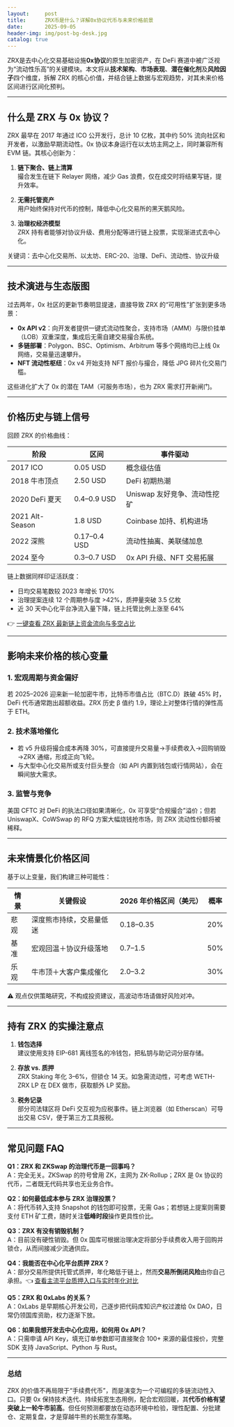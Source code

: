```yaml
---
layout:     post
title:      ZRX币是什么？详解0x协议代币与未来价格前景
date:       2025-09-05
header-img: img/post-bg-desk.jpg
catalog: true
---
```


ZRX是去中心化交易基础设施**0x协议**的原生加密资产，在 DeFi 赛道中被广泛视为“流动性乐高”的关键模块。本文将从**技术架构**、**市场表现**、**潜在催化剂**及**风险因子**四个维度，拆解 ZRX 的核心价值，并结合链上数据与宏观趋势，对其未来价格区间进行区间化预判。

---

## 什么是 ZRX 与 0x 协议？

ZRX 最早在 2017 年通过 ICO 公开发行，总计 10 亿枚，其中约 50% 流向社区和开发者，以激励早期流动性。0x 协议本身运行在以太坊主网之上，同时兼容所有 EVM 链。其核心创新为：

1. **链下聚合、链上清算**  
   撮合发生在链下 Relayer 网络，减少 Gas 浪费，仅在成交时将结果写链，提升效率。

2. **无需托管资产**  
   用户始终保持对代币的控制，降低中心化交易所的黑天鹅风险。

3. **治理权经济模型**  
   ZRX 持有者能够对协议升级、费用分配等进行链上投票，实现渐进式去中心化。

关键词：去中心化交易所、以太坊、ERC-20、治理、DeFi、流动性、协议升级

---

## 技术演进与生态版图

过去两年，0x 社区的更新节奏明显提速，直接导致 ZRX 的“可用性”扩张到更多场景：

- **0x API v2**：向开发者提供一键式流动性聚合，支持市场（AMM）与限价挂单（LOB）双重深度，集成后无需自建交易撮合系统。
- **多链部署**：Polygon、BSC、Optimism、Arbitrum 等多个网络均已上线 0x 网络，交易量迅速攀升。
- **NFT 流动性枢纽**：0x v4 开始支持 NFT 报价与撮合，降低 JPG 碎片化交易门槛。

这些进化扩大了 0x 的潜在 TAM（可服务市场），也为 ZRX 需求打开新闸门。

---

## 价格历史与链上信号

回顾 ZRX 的价格曲线：

| 阶段 | 区间 | 事件驱动 |
|---|---|---|
| 2017 ICO | 0.05 USD | 概念级估值 |
| 2018 牛市顶点 | 2.50 USD | DeFi 初期热潮 |
| 2020 DeFi 夏天 | 0.4–0.9 USD | Uniswap 友好竞争、流动性挖矿 |
| 2021 Alt-Season | 1.8 USD | Coinbase 加持、机构进场 |
| 2022 深熊 | 0.17–0.4 USD | 流动性抽离、美联储加息 |
| 2024 至今 | 0.3–0.7 USD | 0x API 升级、NFT 交易拓展 |

链上数据同样印证活跃度：  
- 日均交易笔数较 2023 年增长 170%  
- 治理提案连续 12 个周期参与度 >42%，质押量突破 3.5 亿枚  
- 近 30 天中心化平台净流入量下降，链上托管比例上涨至 64%

👉 [一键查看 ZRX 最新链上资金流向与多空占比](https://okxdog.com/)

---

## 影响未来价格的核心变量

### 1. 宏观周期与资金偏好  
若 2025–2026 迎来新一轮加密牛市，比特币市值占比（BTC.D）跌破 45% 时，DeFi 代币通常跑出超额收益。ZRX 历史 β 值约 1.9，理论上对整体行情的弹性高于 ETH。

### 2. 技术落地催化  
- 若 v5 升级将撮合成本再降 30%，可直接提升交易量→手续费收入→回购销毁→ZRX 通缩，形成正向飞轮。  
- 与大型中心化交易所或支付巨头整合（如 API 内置到钱包或行情网站），会在瞬间放大需求。

### 3. 监管与竞争  
美国 CFTC 对 DeFi 的执法口径如果清晰化，0x 可享受“合规撮合”溢价；但若 UniswapX、CoWSwap 的 RFQ 方案大幅烧钱抢市场，则 ZRX 流动性份额将被稀释。

---

## 未来情景化价格区间

基于以上变量，我们构建三种可能性：

| 情景 | 关键假设 | 2026 年价格区间（美元） | 概率 |
|---|---|---|---|
| 悲观 | 深度熊市持续，交易量低迷 | 0.18–0.35 | 20% |
| 基准 | 宏观回温＋协议升级落地 | 0.7–1.5 | 50% |
| 乐观 | 牛市顶＋大客户集成催化 | 2.0–3.2 | 30% |

⚠️ 观点仅供策略研究，不构成投资建议，高波动市场请做好风险对冲。

---

## 持有 ZRX 的实操注意点

1. **钱包选择**  
   建议使用支持 EIP-681 离线签名的冷钱包，把私钥与助记词分层存储。

2. **存放 vs. 质押**  
   ZRX Staking 年化 3–6%，但锁仓 14 天。如急需流动性，可考虑 WETH-ZRX LP 在 DEX 做市，获取额外 LP 奖励。

3. **税务记录**  
   部分司法辖区将 DeFi 交互视为应税事件。链上浏览器（如 Etherscan）可导出交易 CSV，便于第三方工具报税。

---

## 常见问题 FAQ

**Q1：ZRX 和 ZKSwap 的治理代币是一回事吗？**  
A：完全无关。ZKSwap 的符号曾用 ZK，主网为 ZK-Rollup；ZRX 是 0x 协议的代币，二者既无代码共享也无业务合作。

**Q2：如何最低成本参与 ZRX 治理投票？**  
A：将代币转入支持 Snapshot 的钱包即可投票，无需 Gas；若想链上提案则需要支付 ETH 矿工费，随时关注**低峰时段**操作更具性价比。

**Q3：ZRX 有没有销毁机制？**  
A：目前没有硬性销毁。但 0x 国库可根据治理决定将部分手续费收入用于回购并锁仓，从而间接减少流通供应。

**Q4：我能否在中心化平台质押 ZRX？**  
A：部分交易所提供托管式质押，年化略低于链上，然而**交易所倒闭风险**由你自己承担。👈 [查看主流平台质押入口与实时年化对比](https://okxdog.com/)

**Q5：ZRX 和 0xLabs 的关系？**  
A：0xLabs 是早期核心开发公司，己逐步把代码库知识产权过渡给 0x DAO，日常仍领国库资助，权力逐渐下放。

**Q6：如果我想开发去中心化应用，如何用 0x API？**  
A：只需申请 API Key，填充订单参数即可直接聚合 100+ 来源的最佳报价，完整 SDK 支持 JavaScript、Python 与 Rust。

---

### 总结

ZRX 的价值不再局限于“手续费代币”，而是演变为一个可编程的多链流动性入口。只要 0x 保持技术迭代、持续拓宽生态用例，配合宏观回暖，其**代币价格有望突破上一轮牛市前高**。但任何预测都要放在动态环境中检验，理性配置、分批建仓、定期复盘，才是穿越牛熊的长期生存策略。